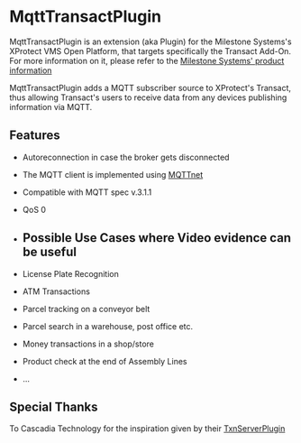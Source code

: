 # MqttTransactPlugin

MqttTransactPlugin is an extension (aka Plugin) for the Milestone Systems's XProtect VMS Open Platform, that targets specifically the Transact Add-On. For more information on it, please refer to the <a href="https://www.milestonesys.com/products/expand-your-solution/milestone-extensions/transact/" target="_blank">Milestone Systems' product information</a>

MqttTransactPlugin adds a MQTT subscriber source to XProtect's Transact, thus allowing Transact's users to receive data from any devices publishing information via MQTT.

## Features
* Autoreconnection in case the broker gets disconnected
* The MQTT client is implemented using <a href="https://github.com/dotnet/MQTTnet/tree/master Managed Client/" target="_blank">MQTTnet</a>
* Compatible with MQTT spec v.3.1.1
* QoS 0

* ## Possible Use Cases where Video evidence can be useful
* License Plate Recognition
* ATM Transactions
* Parcel tracking on a conveyor belt
* Parcel search in a warehouse, post office etc.
* Money transactions in a shop/store
* Product check at the end of Assembly Lines
* ...

## Special Thanks
To Cascadia Technology for the inspiration given by their  <a href=" https://github.com/cascadia-technology/TxnServerPlugin/" target="_blank">TxnServerPlugin</a>
